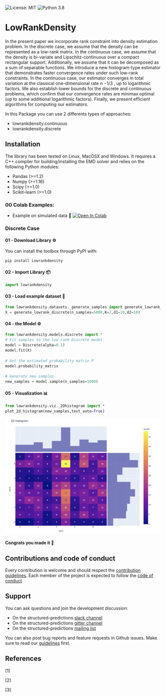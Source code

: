 ![License: MIT](https://img.shields.io/badge/license-MIT-yellow.svg)
![Python 3.8](https://img.shields.io/badge/python-3.8%20%7C%203.9%20%7C%203.10-blue)

# LowRankDensity
In the present paper we incorporate rank constraint into density estimation problem. In the
discrete case, we assume that the density can be represented as a low-rank matrix. In the continuous case, we assume that the density is bi-variate and Lipschitz-continuous over a compact
rectangular support. Additionally, we assume that it can be decomposed as a sum of separable
functions. We introduce a new histogram-type estimator that demonstrates faster convergence
rates under such low-rank constraints. In the continuous case, our estimator converges in total
variation at the classical one-dimensional rate n
−1/3
, up to logarithmic factors. We also establish
lower bounds for the discrete and continuous problems, which confirm that our convergence rates
are minimax optimal (up to some additional logarithmic factors). Finally, we present efficient
algorithms for computing our estimators.

In this Package you can use 2 differents types of approaches:

* lowrankdensity.continuous
* lowrankdensity.discrete


## Installation

The library has been tested on Linux, MacOSX and Windows. It requires a C++ compiler for building/installing the EMD solver and relies on the following Python modules:

- Pandas (>=1.2)
- Numpy (>=1.16)
- Scipy (>=1.0)
- Scikit-learn (>=1.0)

### 00 Colab Examples:
* Example on simulated data 🎯
[![Open In Colab](https://colab.research.google.com/drive/1C-ZsH9nNNNpgGPJ2bZDIWU9YeJcOG_B2?usp=sharing)](https://colab.research.google.com/drive/1C-ZsH9nNNNpgGPJ2bZDIWU9YeJcOG_B2?usp=sharing#scrollTo=XKy8R3Whvmxb)


###  Discrete Case

####  01 - Download Library ⚙️

You can install the toolbox through PyPI with:

```console
pip install Lowrankdensity
```


#### 02 - Import Library 📦
```python
import lowrankdensity
```

#### 03 - Load example dataset 💽
```python
from lowrankdensity.datasets._generate_samples import generate_lowrank_discrete
X = generate_lowrank_discrete(n_samples=5000,K=2,d1=10,d2=10)
```

#### 04 - the Model ⚙️
```python
from lowrankdensity.models.discrete import *
# Fit samples to the low rank Discrete model
model = Discrete(alpha=0.1)
model.fit(X)

# Get the estimated probability matrix P
model.probability_matrix

# Generate new samples
new_samples = model.sample(n_samples=1000)
```

#### 05 - Visualization 📊
```python
from lowrankdensity.viz._2Dhistogram import *
plot_2d_histogram(new_samples,text_auto=True)

```
![metrics](images/density.jpg)

#### Congrats you made it 🎉


## Contributions and code of conduct

Every contribution is welcome and should respect the [contribution guidelines](.github/CONTRIBUTING.md). Each member of the project is expected to follow the [code of conduct](.github/CODE_OF_CONDUCT.md).

## Support

You can ask questions and join the development discussion:

* On the structured-predictions [slack channel]()
* On the structured-predictions [gitter channel]()
* On the structured-predictions [mailing list]()

You can also post bug reports and feature requests in Github issues. Make sure to read our [guidelines](.github/CONTRIBUTING.md) first.

## References

[1] 

[2] 

[3] 
